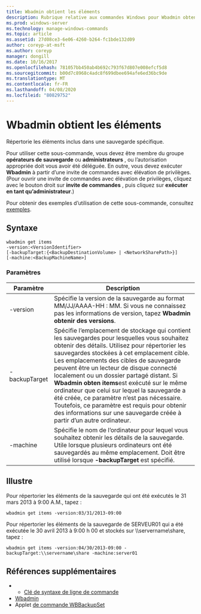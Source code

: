 ```yaml
---
title: Wbadmin obtient les éléments
description: Rubrique relative aux commandes Windows pour Wbadmin obtenir des éléments, qui répertorie les éléments inclus dans une sauvegarde spécifique.
ms.prod: windows-server
ms.technology: manage-windows-commands
ms.topic: article
ms.assetid: 27d08ce3-6e06-4260-b264-fc1bde132d09
author: coreyp-at-msft
ms.author: coreyp
manager: dongill
ms.date: 10/16/2017
ms.openlocfilehash: 781057bb450ab4b692c793f67d807e008efcf5d8
ms.sourcegitcommit: b00d7c8968c4adc8f699dbee694afe6ed36bc9de
ms.translationtype: MT
ms.contentlocale: fr-FR
ms.lasthandoff: 04/08/2020
ms.locfileid: "80829752"
---
```

# <a name="wbadmin-get-items"></a>Wbadmin obtient les éléments



Répertorie les éléments inclus dans une sauvegarde spécifique.

Pour utiliser cette sous-commande, vous devez être membre du groupe **opérateurs de sauvegarde** ou **administrateurs** , ou l’autorisation appropriée doit vous avoir été déléguée. En outre, vous devez exécuter **Wbadmin** à partir d’une invite de commandes avec élévation de privilèges. (Pour ouvrir une invite de commandes avec élévation de privilèges, cliquez avec le bouton droit sur **invite de commandes** , puis cliquez sur **exécuter en tant qu’administrateur**.)

Pour obtenir des exemples d’utilisation de cette sous-commande, consultez [exemples](#BKMK_examples).

## <a name="syntax"></a>Syntaxe

```
wbadmin get items
-version:<VersionIdentifier>
[-backupTarget:{<BackupDestinationVolume> | <NetworkSharePath>}]
[-machine:<BackupMachineName>]
```

### <a name="parameters"></a>Paramètres

|Paramètre|Description|
|---------|-----------|
|-version|Spécifie la version de la sauvegarde au format MM/JJ/AAAA-HH : MM. Si vous ne connaissez pas les informations de version, tapez **Wbadmin obtenir des versions**.|
|-backupTarget|Spécifie l’emplacement de stockage qui contient les sauvegardes pour lesquelles vous souhaitez obtenir des détails. Utilisez pour répertorier les sauvegardes stockées à cet emplacement cible. Les emplacements des cibles de sauvegarde peuvent être un lecteur de disque connecté localement ou un dossier partagé distant. Si **Wbadmin obten items**est exécuté sur le même ordinateur que celui sur lequel la sauvegarde a été créée, ce paramètre n’est pas nécessaire. Toutefois, ce paramètre est requis pour obtenir des informations sur une sauvegarde créée à partir d’un autre ordinateur.|
|-machine|Spécifie le nom de l’ordinateur pour lequel vous souhaitez obtenir les détails de la sauvegarde. Utile lorsque plusieurs ordinateurs ont été sauvegardés au même emplacement. Doit être utilisé lorsque **-backupTarget** est spécifié.|

## <a name="examples"></a><a name=BKMK_examples></a>Illustre

Pour répertorier les éléments de la sauvegarde qui ont été exécutés le 31 mars 2013 à 9:00 A.M., tapez :
```
wbadmin get items -version:03/31/2013-09:00
```
Pour répertorier les éléments de la sauvegarde de SERVEUR01 qui a été exécutée le 30 avril 2013 à 9:00 h 00 et stockés sur \\\\servername\share, tapez :
```
wbadmin get items -version:04/30/2013-09:00 -backupTarget:\\servername\share -machine:server01
```

## <a name="additional-references"></a>Références supplémentaires

-   - [Clé de syntaxe de ligne de commande](command-line-syntax-key.md)
-   [Wbadmin](wbadmin.md)
-   Applet [de commande WBBackupSet](https://technet.microsoft.com/library/jj902473.aspx)